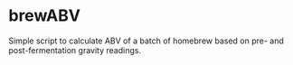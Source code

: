 brewABV
=======

Simple script to calculate ABV of a batch of homebrew based on pre- and post-fermentation gravity readings.
